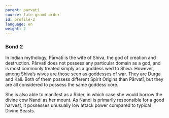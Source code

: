```yaml
---
parent: parvati
source: fate-grand-order
id: profile-2
language: en
weight: 2
---
```


### Bond 2

In Indian mythology, Pārvatī is the wife of Shiva, the god of creation and destruction.
Pārvatī does not possess any particular domain as a god, and is most commonly treated simply as a goddess wed to Shiva.
However, among Shiva’s wives are those seen as goddesses of war. They are Durga and Kali. Both of them possess different Spirit Origins than Pārvatī, but they are all considered to possess the same goddess core.

She is also able to manifest as a Rider, in which case she would borrow the divine cow Nandi as her mount. As Nandi is primarily responsible for a good harvest, it possesses unusually low attack power compared to typical Divine Beasts.

